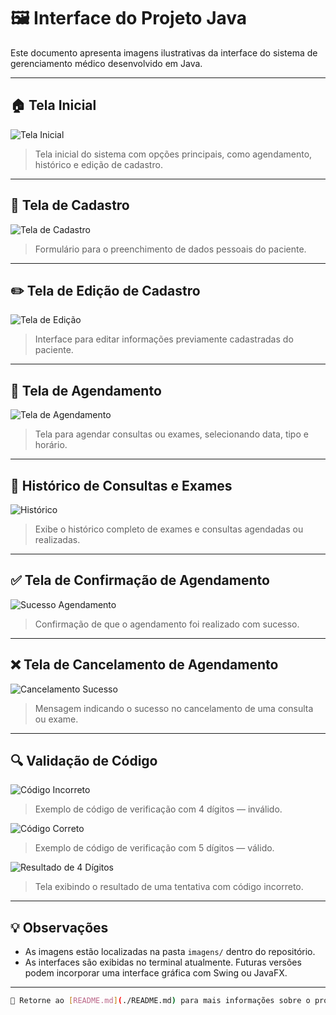 # 🖼️ Interface do Projeto Java

Este documento apresenta imagens ilustrativas da interface do sistema de gerenciamento médico desenvolvido em Java.

---

## 🏠 Tela Inicial

![Tela Inicial](imagens/tela_inicio.png)

> Tela inicial do sistema com opções principais, como agendamento, histórico e edição de cadastro.

---

## 👤 Tela de Cadastro

![Tela de Cadastro](imagens/tela_cadastro.png)

> Formulário para o preenchimento de dados pessoais do paciente.

---

## ✏️ Tela de Edição de Cadastro

![Tela de Edição](imagens/editar_cadastro.png)

> Interface para editar informações previamente cadastradas do paciente.

---

## 📅 Tela de Agendamento

![Tela de Agendamento](imagens/agendar_consultas_exames.png)

> Tela para agendar consultas ou exames, selecionando data, tipo e horário.

---

## 📜 Histórico de Consultas e Exames

![Histórico](imagens/histórico_exames_consultas.png)

> Exibe o histórico completo de exames e consultas agendadas ou realizadas.

---

## ✅ Tela de Confirmação de Agendamento

![Sucesso Agendamento](imagens/sucesso_agendamento.png)

> Confirmação de que o agendamento foi realizado com sucesso.

---

## ❌ Tela de Cancelamento de Agendamento

![Cancelamento Sucesso](imagens/sucesso_cancelamento.png)

> Mensagem indicando o sucesso no cancelamento de uma consulta ou exame.

---

## 🔍 Validação de Código

![Código Incorreto](imagens/4_digitos_é_o_errado.png)

> Exemplo de código de verificação com 4 dígitos — inválido.

![Código Correto](imagens/5_digitos_é_o_correto.png)

> Exemplo de código de verificação com 5 dígitos — válido.

![Resultado de 4 Dígitos](imagens/resultado_de_4_digitos.png)

> Tela exibindo o resultado de uma tentativa com código incorreto.

---

## 💡 Observações

- As imagens estão localizadas na pasta `imagens/` dentro do repositório.
- As interfaces são exibidas no terminal atualmente. Futuras versões podem incorporar uma interface gráfica com Swing ou JavaFX.

---

```bash
📌 Retorne ao [README.md](./README.md) para mais informações sobre o projeto


